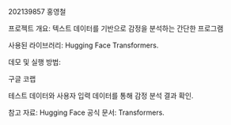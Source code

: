 202139857 홍영철

프로젝트 개요: 텍스트 데이터를 기반으로 감정을 분석하는 간단한 프로그램

사용된 라이브러리: Hugging Face Transformers.

데모 및 실행 방법:

구글 코랩

테스트 데이터와 사용자 입력 데이터를 통해 감정 분석 결과 확인.

참고 자료:
Hugging Face 공식 문서: Transformers.
